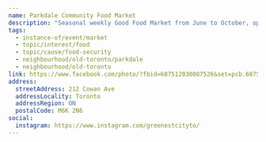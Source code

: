 ```yaml
---
name: Parkdale Community Food Market
description: "Seasonal weekly Good Food Market from June to October, operated by West Neighbourhood House Greenest City Program."
tags:
  - instance-of/event/market
  - topic/interest/food
  - topic/cause/food-security
  - neighbourhood/old-toronto/parkdale
  - neighbourhood/old-toronto
link: https://www.facebook.com/photo/?fbid=687512030087526&set=pcb.687512150087514
address:
  streetAddress: 212 Cowan Ave
  addressLocality: Toronto
  addressRegion: ON
  postalCode: M6K 2N6
social:
  instagram: https://www.instagram.com/greenestcityto/
---
```

